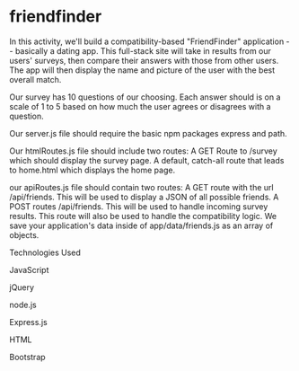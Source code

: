 # friendfinder

In this activity, we'll build a compatibility-based "FriendFinder" application -- basically a dating app. This full-stack site will take in results from our users' surveys, then compare their answers with those from other users. The app will then display the name and picture of the user with the best overall match.


Our survey  has 10 questions of our choosing. Each answer should is on a scale of 1 to 5 based on how much the user agrees or disagrees with a question.

Our server.js file should require the basic npm packages  express and path.

Our htmlRoutes.js file should include two routes:
A GET Route to /survey which should display the survey page.
A default, catch-all route that leads to home.html which displays the home page.

our apiRoutes.js file should contain two routes:
A GET route with the url /api/friends. This will be used to display a JSON of all possible friends.
A POST routes /api/friends. This will be used to handle incoming survey results. This route will also be used to handle the compatibility logic.
We save your application's data inside of app/data/friends.js as an array of objects. 

Technologies Used

JavaScript

jQuery

node.js

Express.js

HTML

Bootstrap
